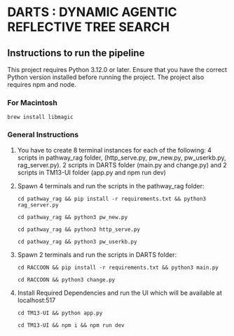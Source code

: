 # DARTS : DYNAMIC AGENTIC REFLECTIVE TREE SEARCH

## Instructions to run the pipeline


This project requires Python 3.12.0 or later. Ensure that you have the correct Python version installed before running the project. The project also requires npm and node.

### For Macintosh

`
brew install libmagic
`

### General Instructions

1. You have to create 8 terminal instances for each of the following: 4 scripts in pathway_rag folder, (http_serve.py, pw_new.py, pw_userkb.py, rag_server.py). 2 scripts in DARTS folder (main.py and change.py) and 2 scripts in TM13-UI folder (app.py and npm run dev)

2. Spawn 4 terminals and run the scripts in the pathway_rag folder:

   `
   cd pathway_rag &&
   pip install -r requirements.txt &&
   python3 rag_server.py
   `

   `
   cd pathway_rag &&
   python3 pw_new.py
   `

   `
   cd pathway_rag &&
   python3 http_serve.py
   `

   `
   cd pathway_rag &&
   python3 pw_userkb.py
   `
   
4. Spawn 2 terminals and run the scripts in DARTS folder:

   `
   cd RACCOON &&
   pip install -r requirements.txt &&
   python3 main.py
   `

   `
   cd RACCOON &&
   python3 change.py
   `

3. Install Required Dependencies and run the UI which will be available at localhost:517

   `
   cd TM13-UI &&
   python app.py
   `
   
   `
   cd TM13-UI &&
   npm i &&
   npm run dev
   `
